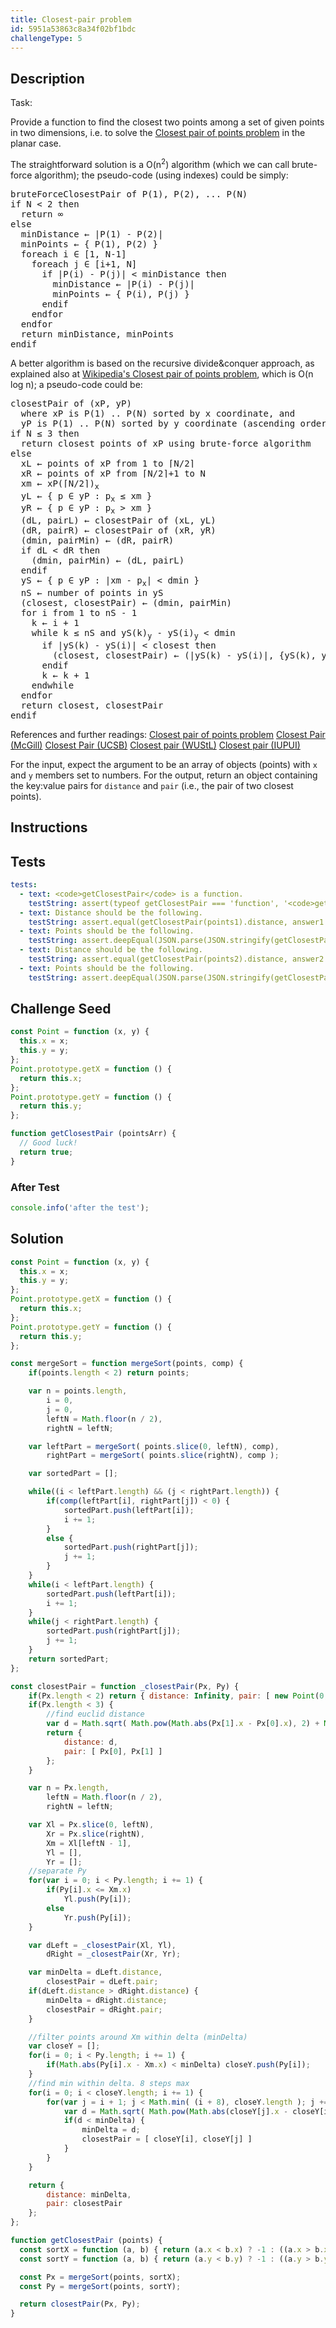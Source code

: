 ```yaml
---
title: Closest-pair problem
id: 5951a53863c8a34f02bf1bdc
challengeType: 5
---
```


## Description
<section id='description'>
Task:
<p>Provide a function to find the closest two points among a set of given points in two dimensions,  i.e. to solve the  <a href="https://en.wikipedia.org/wiki/Closest pair of points problem" title="wp: Closest pair of points problem">Closest pair of points problem</a>  in the  planar  case.</p><p>The straightforward solution is a  O(n<sup>2</sup>)  algorithm  (which we can call brute-force algorithm);  the pseudo-code (using indexes) could be simply:</p>
<pre>
bruteForceClosestPair of P(1), P(2), ... P(N)
if N &lt; 2 then
  return ∞
else
  minDistance ← |P(1) - P(2)|
  minPoints ← { P(1), P(2) }
  foreach i ∈ [1, N-1]
    foreach j ∈ [i+1, N]
      if |P(i) - P(j)| < minDistance then
        minDistance ← |P(i) - P(j)|
        minPoints ← { P(i), P(j) }
      endif
    endfor
  endfor
  return minDistance, minPoints
endif
</pre>
<p>A better algorithm is based on the recursive divide&amp;conquer approach, as explained also at  <a href="https://en.wikipedia.org/wiki/Closest pair of points problem#Planar_case" title="wp: Closest pair of points problem#Planar_case">Wikipedia's Closest pair of points problem</a>,  which is  O(n log n);  a pseudo-code could be:</p>
<pre>
closestPair of (xP, yP)
  where xP is P(1) .. P(N) sorted by x coordinate, and
  yP is P(1) .. P(N) sorted by y coordinate (ascending order)
if N ≤ 3 then
  return closest points of xP using brute-force algorithm
else
  xL ← points of xP from 1 to ⌈N/2⌉
  xR ← points of xP from ⌈N/2⌉+1 to N
  xm ← xP(⌈N/2⌉)<sub>x</sub>
  yL ← { p ∈ yP : p<sub>x</sub> ≤ xm }
  yR ← { p ∈ yP : p<sub>x</sub> &gt; xm }
  (dL, pairL) ← closestPair of (xL, yL)
  (dR, pairR) ← closestPair of (xR, yR)
  (dmin, pairMin) ← (dR, pairR)
  if dL &lt; dR then
    (dmin, pairMin) ← (dL, pairL)
  endif
  yS ← { p ∈ yP : |xm - p<sub>x</sub>| &lt; dmin }
  nS ← number of points in yS
  (closest, closestPair) ← (dmin, pairMin)
  for i from 1 to nS - 1
    k ← i + 1
    while k ≤ nS and yS(k)<sub>y</sub> - yS(i)<sub>y</sub> &lt; dmin
      if |yS(k) - yS(i)| &lt; closest then
        (closest, closestPair) ← (|yS(k) - yS(i)|, {yS(k), yS(i)})
      endif
      k ← k + 1
    endwhile
  endfor
  return closest, closestPair
endif
</pre>
References and further readings:
 <a href="https://en.wikipedia.org/wiki/Closest pair of points problem" title="wp: Closest pair of points problem">Closest pair of points problem</a>
 <a href="http://www.cs.mcgill.ca/~cs251/ClosestPair/ClosestPairDQ.html" title="link: http://www.cs.mcgill.ca/~cs251/ClosestPair/ClosestPairDQ.html">Closest Pair (McGill)</a>
 <a href="http://www.cs.ucsb.edu/~suri/cs235/ClosestPair.pdf" title="link: http://www.cs.ucsb.edu/~suri/cs235/ClosestPair.pdf">Closest Pair (UCSB)</a>
 <a href="http://classes.cec.wustl.edu/~cse241/handouts/closestpair.pdf" title="link: http://classes.cec.wustl.edu/~cse241/handouts/closestpair.pdf">Closest pair (WUStL)</a>
 <a href="http://www.cs.iupui.edu/~xkzou/teaching/CS580/Divide-and-conquer-closestPair.ppt" title="link: http://www.cs.iupui.edu/~xkzou/teaching/CS580/Divide-and-conquer-closestPair.ppt">Closest pair (IUPUI)</a>
<p>For the input, expect the argument to be an array of objects (points) with <code>x</code> and <code>y</code> members set to numbers. For the output, return an object containing the key:value pairs for  <code>distance</code> and <code>pair</code> (i.e., the pair of two closest points).</p>
</section>

## Instructions
<section id='instructions'>

</section>

## Tests
<section id='tests'>

```yml
tests:
  - text: <code>getClosestPair</code> is a function.
    testString: assert(typeof getClosestPair === 'function', '<code>getClosestPair</code> is a function.');
  - text: Distance should be the following.
    testString: assert.equal(getClosestPair(points1).distance, answer1.distance, 'Distance should be the following.');
  - text: Points should be the following.
    testString: assert.deepEqual(JSON.parse(JSON.stringify(getClosestPair(points1))).pair, answer1.pair, 'Points should be the following.');
  - text: Distance should be the following.
    testString: assert.equal(getClosestPair(points2).distance, answer2.distance, 'Distance should be the following.');
  - text: Points should be the following.
    testString: assert.deepEqual(JSON.parse(JSON.stringify(getClosestPair(points2))).pair, answer2.pair, 'Points should be the following.');

```

</section>

## Challenge Seed
<section id='challengeSeed'>

<div id='js-seed'>

```js
const Point = function (x, y) {
  this.x = x;
  this.y = y;
};
Point.prototype.getX = function () {
  return this.x;
};
Point.prototype.getY = function () {
  return this.y;
};

function getClosestPair (pointsArr) {
  // Good luck!
  return true;
}
```

</div>


### After Test
<div id='js-teardown'>

```js
console.info('after the test');
```

</div>

</section>

## Solution
<section id='solution'>


```js
const Point = function (x, y) {
  this.x = x;
  this.y = y;
};
Point.prototype.getX = function () {
  return this.x;
};
Point.prototype.getY = function () {
  return this.y;
};

const mergeSort = function mergeSort(points, comp) {
	if(points.length < 2) return points;

	var n = points.length,
		i = 0,
		j = 0,
		leftN = Math.floor(n / 2),
		rightN = leftN;

	var leftPart = mergeSort( points.slice(0, leftN), comp),
		rightPart = mergeSort( points.slice(rightN), comp );

	var sortedPart = [];

	while((i < leftPart.length) && (j < rightPart.length)) {
		if(comp(leftPart[i], rightPart[j]) < 0) {
			sortedPart.push(leftPart[i]);
			i += 1;
		}
		else {
			sortedPart.push(rightPart[j]);
			j += 1;
		}
	}
	while(i < leftPart.length) {
		sortedPart.push(leftPart[i]);
		i += 1;
	}
	while(j < rightPart.length) {
		sortedPart.push(rightPart[j]);
		j += 1;
	}
	return sortedPart;
};

const closestPair = function _closestPair(Px, Py) {
	if(Px.length < 2) return { distance: Infinity, pair: [ new Point(0, 0), new Point(0, 0) ] };
	if(Px.length < 3) {
		//find euclid distance
		var d = Math.sqrt( Math.pow(Math.abs(Px[1].x - Px[0].x), 2) + Math.pow(Math.abs(Px[1].y - Px[0].y), 2) );
		return {
			distance: d,
			pair: [ Px[0], Px[1] ]
		};
	}

	var	n = Px.length,
		leftN = Math.floor(n / 2),
		rightN = leftN;

	var Xl = Px.slice(0, leftN),
		Xr = Px.slice(rightN),
		Xm = Xl[leftN - 1],
		Yl = [],
		Yr = [];
	//separate Py
	for(var i = 0; i < Py.length; i += 1) {
		if(Py[i].x <= Xm.x)
			Yl.push(Py[i]);
		else
			Yr.push(Py[i]);
	}

	var dLeft = _closestPair(Xl, Yl),
		dRight = _closestPair(Xr, Yr);

	var minDelta = dLeft.distance,
		closestPair = dLeft.pair;
	if(dLeft.distance > dRight.distance) {
		minDelta = dRight.distance;
		closestPair = dRight.pair;
	}

	//filter points around Xm within delta (minDelta)
	var closeY = [];
	for(i = 0; i < Py.length; i += 1) {
		if(Math.abs(Py[i].x - Xm.x) < minDelta) closeY.push(Py[i]);
	}
	//find min within delta. 8 steps max
	for(i = 0; i < closeY.length; i += 1) {
		for(var j = i + 1; j < Math.min( (i + 8), closeY.length ); j += 1) {
			var d = Math.sqrt( Math.pow(Math.abs(closeY[j].x - closeY[i].x), 2) + Math.pow(Math.abs(closeY[j].y - closeY[i].y), 2) );
			if(d < minDelta) {
				minDelta = d;
				closestPair = [ closeY[i], closeY[j] ]
			}
		}
	}

	return {
		distance: minDelta,
		pair: closestPair
	};
};

function getClosestPair (points) {
  const sortX = function (a, b) { return (a.x < b.x) ? -1 : ((a.x > b.x) ? 1 : 0); }
  const sortY = function (a, b) { return (a.y < b.y) ? -1 : ((a.y > b.y) ? 1 : 0); }

  const Px = mergeSort(points, sortX);
  const Py = mergeSort(points, sortY);

  return closestPair(Px, Py);
}

```

</section>
